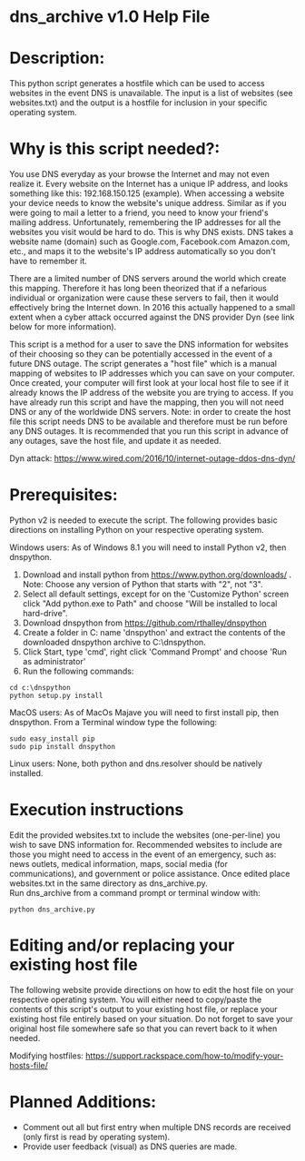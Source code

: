 # dns_archive v1.0 Help File

# Description:
  This python script generates a hostfile which can be used to access websites 
  in the event DNS is unavailable.  The input is a list of websites (see websites.txt)
  and the output is a hostfile for inclusion in your specific operating system.

# Why is this script needed?:
  You use DNS everyday as your browse the Internet and may not even realize it.
  Every website on the Internet has a unique IP address, and looks something like this:
  192.168.150.125 (example).  When accessing a website your device needs to know the
  website's unique address.  Similar as if you were going to mail a letter to a friend, 
  you need to know your friend's mailing address.  Unfortunately, remembering the IP
  addresses for all the websites you visit would be hard to do.  This is why DNS exists.
  DNS takes a website name (domain) such as Google.com, Facebook.com Amazon.com, etc., 
  and maps it to the website's IP address automatically so you don't have to remember it.
  
  There are a limited number of DNS servers around the world which create this mapping.
  Therefore it has long been theorized that if a nefarious individual or organization 
  were cause these servers to fail, then it would effectively bring the Internet down.
  In 2016 this actually happened to a small extent when a cyber attack occurred against
  the DNS provider Dyn (see link below for more information).
  
  This script is a method for a user to save the DNS information for websites of
  their choosing so they can be potentially accessed in the event of a future DNS
  outage.  The script generates a "host file" which is a manual mapping of websites to
  IP addresses which you can save on your computer.  Once created, your computer will
  first look at your local host file to see if it already knows the IP address of the
  website you are trying to access.  If you have already run this script and have the
  mapping, then you will not need DNS or any of the worldwide DNS servers.
  Note: in order to create the host file this script needs DNS to be available and 
  therefore must be run before any DNS outages.  It is recommended that you run this
  script in advance of any outages, save the host file, and update it as needed.

  Dyn attack:  https://www.wired.com/2016/10/internet-outage-ddos-dns-dyn/

# Prerequisites:
   Python v2 is needed to execute the script.  The following provides basic directions
   on installing Python on your respective operating system.

   Windows users: As of Windows 8.1 you will need to install Python v2, then dnspython.
   1. Download and install python from https://www.python.org/downloads/ . Note: Choose any version of Python that starts with "2", not "3".
   1. Select all default settings, except for on the 'Customize Python'
   screen click "Add python.exe to Path" and choose "Will be installed to local hard-drive".
   1. Download dnspython from https://github.com/rthalley/dnspython
   1. Create a folder in C: name 'dnspython' and extract the contents of the downloaded dnspython archive to C:\dnspython.
   1. Click Start, type 'cmd', right click 'Command Prompt' and choose 'Run as administrator'
   1. Run the following commands:

    cd c:\dnspython
    python setup.py install

   MacOS users: As of MacOs Majave you will need to first install pip, then dnspython.
   From a Terminal window type the following:
   
    sudo easy_install pip
    sudo pip install dnspython	
		
   Linux users:  None, both python and dns.resolver should be natively installed.

# Execution instructions
  Edit the provided websites.txt to include the websites (one-per-line) you wish to
  save DNS information for.  Recommended websites to include are those you might need to 
  access in the event of an emergency, such as: news outlets, medical information,
  maps, social media (for communications), and government or police assistance.  Once
  edited place websites.txt in the same directory as dns_archive.py.  
  Run dns_archive from a command prompt or terminal window with:
  
    python dns_archive.py

# Editing and/or replacing your existing host file
  The following website provide directions on how to edit the host file on your
  respective operating system.  You will either need to copy/paste the contents of this
  script's output to your existing host file, or replace your existing host file entirely 
  based on your situation.  Do not forget to save your original host file somewhere
  safe so that you can revert back to it when needed.
    
   Modifying hostfiles: https://support.rackspace.com/how-to/modify-your-hosts-file/
   
# Planned Additions:
* Comment out all but first entry when multiple DNS records are received (only first is read by operating system).
* Provide user feedback (visual) as DNS queries are made.

